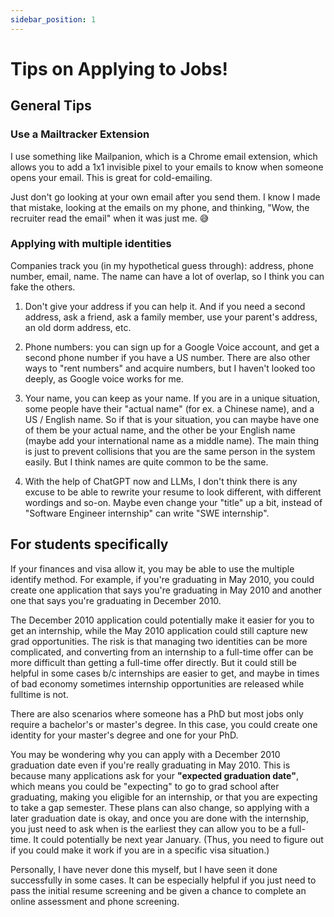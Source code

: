 ```yaml
---
sidebar_position: 1
---
```


# Tips on Applying to Jobs!

## General Tips

### Use a Mailtracker Extension

I use something like Mailpanion, which is a Chrome email extension, which allows you to add a 1x1 invisible pixel to your emails to know when someone opens your email. This is great for cold-emailing.

Just don't go looking at your own email after you send them. I know I made that mistake, looking at the emails on my phone, and thinking, "Wow, the recruiter read the email" when it was just me. 😅

### Applying with multiple identities

Companies track you (in my hypothetical guess through): address, phone number, email, name. The name can have a lot of overlap, so I think you can fake the others.

1. Don't give your address if you can help it. And if you need a second address, ask a friend, ask a family member, use your parent's address, an old dorm address, etc.

2. Phone numbers: you can sign up for a Google Voice account, and get a second phone number if you have a US number. There are also other ways to "rent numbers" and acquire numbers, but I haven't looked too deeply, as Google voice works for me.

3. Your name, you can keep as your name. If you are in a unique situation, some people have their "actual name" (for ex. a Chinese name), and a US / English name. So if that is your situation, you can maybe have one of them be your actual name, and the other be your English name (maybe add your international name as a middle name). The main thing is just to prevent collisions that you are the same person in the system easily. But I think names are quite common to be the same.

4. With the help of ChatGPT now and LLMs, I don't think there is any excuse to be able to rewrite your resume to look different, with different wordings and so-on. Maybe even change your "title" up a bit, instead of "Software Engineer internship" can write "SWE internship".

## For students specifically

If your finances and visa allow it, you may be able to use the multiple identify method. For example, if you're graduating in May 2010, you could create one application that says you're graduating in May 2010 and another one that says you're graduating in December 2010.

The December 2010 application could potentially make it easier for you to get an internship, while the May 2010 application could still capture new grad opportunities. The risk is that managing two identities can be more complicated, and converting from an internship to a full-time offer can be more difficult than getting a full-time offer directly. But it could still be helpful in some cases b/c internships are easier to get, and maybe in times of bad economy sometimes internship opportunities are released while fulltime is not.

There are also scenarios where someone has a PhD but most jobs only require a bachelor's or master's degree. In this case, you could create one identity for your master's degree and one for your PhD.

You may be wondering why you can apply with a December 2010 graduation date even if you're really graduating in May 2010. This is because many applications ask for your **"expected graduation date"**, which means you could be "expecting" to go to grad school after graduating, making you eligible for an internship, or that you are expecting to take a gap semester. These plans can also change, so applying with a later graduation date is okay, and once you are done with the internship, you just need to ask when is the earliest they can allow you to be a full-time. It could potentially be next year January. (Thus, you need to figure out if you could make it work if you are in a specific visa situation.)

Personally, I have never done this myself, but I have seen it done successfully in some cases. It can be especially helpful if you just need to pass the initial resume screening and be given a chance to complete an online assessment and phone screening.
